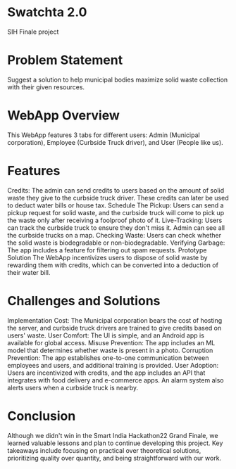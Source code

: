 

# Swatchta 2.0
SIH Finale project

# Problem Statement
Suggest a solution to help municipal bodies maximize solid waste collection with their given resources.

# WebApp Overview
This WebApp features 3 tabs for different users: Admin (Municipal corporation), Employee (Curbside Truck driver), and User (People like us).

# Features
Credits: The admin can send credits to users based on the amount of solid waste they give to the curbside truck driver. These credits can later be used to deduct water bills or house tax.
Schedule The Pickup: Users can send a pickup request for solid waste, and the curbside truck will come to pick up the waste only after receiving a foolproof photo of it.
Live-Tracking: Users can track the curbside truck to ensure they don't miss it. Admin can see all the curbside trucks on a map.
Checking Waste: Users can check whether the solid waste is biodegradable or non-biodegradable.
Verifying Garbage: The app includes a feature for filtering out spam requests.
Prototype Solution
The WebApp incentivizes users to dispose of solid waste by rewarding them with credits, which can be converted into a deduction of their water bill.

# Challenges and Solutions
Implementation Cost: The Municipal corporation bears the cost of hosting the server, and curbside truck drivers are trained to give credits based on users' waste.
User Comfort: The UI is simple, and an Android app is available for global access.
Misuse Prevention: The app includes an ML model that determines whether waste is present in a photo.
Corruption Prevention: The app establishes one-to-one communication between employees and users, and additional training is provided.
User Adoption: Users are incentivized with credits, and the app includes an API that integrates with food delivery and e-commerce apps. An alarm system also alerts users when a curbside truck is nearby.
# Conclusion
Although we didn't win in the Smart India Hackathon22 Grand Finale, we learned valuable lessons and plan to continue developing this project. Key takeaways include focusing on practical over theoretical solutions, prioritizing quality over quantity, and being straightforward with our work.



